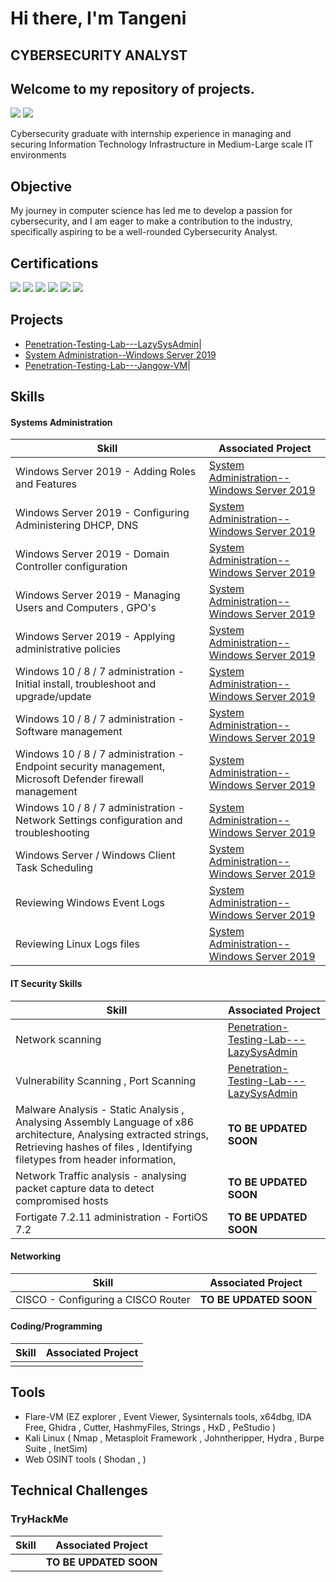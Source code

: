 # Hi there, I'm Tangeni
## CYBERSECURITY ANALYST
## Welcome to my repository of projects.
<a href="https://www.linkedin.com/in/ntshikukutu94/"><img src="https://img.shields.io/badge/-LinkedIn-0072b1?&style=for-the-badge&logo=linkedin&logoColor=white" /></a>
<img src="https://img.shields.io/badge/-ISC2 Member ID:1582703-0072b1?&style=for-the-badge&logo=isc2&logoColor=white" />

Cybersecurity graduate with internship experience in managing and securing Information Technology Infrastructure in Medium-Large scale IT environments


## Objective
My journey in computer science has led me to develop a passion for cybersecurity, and I am eager to make a contribution to the industry, specifically aspiring to be a  well-rounded Cybersecurity Analyst.

## Certifications
<div>
 <a href="https://learn.microsoft.com/api/credentials/share/en-us/NTShikukutu/603FD68D0BEF7393?sharingId=91FD2863FA8F4FB3"><img src="https://img.shields.io/badge/-Microsoft 365 Fundamentals-0052CC?style=for-the-badge&logo=Microsoft&logoColor=white" /></a>
<a href="https://www.credly.com/badges/248d021a-cec4-43b7-a112-57d7dacf1195/public_url"><img src="https://img.shields.io/badge/-Certified in Cybersecurity-0052CC?style=for-the-badge&logo=ISC2&logoColor=white" /></a>
<a href="https://www.credly.com/badges/3bf8b866-0e0c-4032-93b2-7c193ba06bd8/public_url"><img src="https://img.shields.io/badge/-Network%2B-007ACC?&style=for-the-badge&logo=CompTIA&logoColor=red" /></a>
<a href="https://www.credly.com/badges/03e247fa-13dd-4d96-bcec-9f396cd240a5/public_url"><img src="https://img.shields.io/badge/-A%2B-007ACC?&style=for-the-badge&logo=CompTIA&logoColor=red" /></a>
<a href="https://www.credly.com/badges/b097cae8-8942-44c8-a486-1de5ee75cd3f/public_url"><img src="https://img.shields.io/badge/-Fortinet Certified Associate Cybersecurity-4D4D4D?&style=for-the-badge&logo=Fortinet&logoColor=red" /></a>
<a href="https://www.credly.com/badges/496cab38-a14a-4562-9572-66306c645ed3/public_url"><img src="https://img.shields.io/badge/-Fortinet Certified Fundamentals Cybersecurity-4D4D4D?&style=for-the-badge&logo=Fortinet&logoColor=red" /></a>
</div>

## Projects
- <a href="https://github.com/Tangeni-S/Penetration-Testing-Lab---LazySysAdmin.git">Penetration-Testing-Lab---LazySysAdmin</a>|
- <a href="https://github.com/Tangeni-S/SystemAdministration-Windows-Server-2019">System Administration--Windows Server 2019</a>
- <a href="https://github.com/Tangeni-S/Penetration-Testing-Lab---Jangow-VM">Penetration-Testing-Lab---Jangow-VM</a>|

## Skills

#### Systems Administration
| Skill                                         | Associated Project         |
|-----------------------------------------------|----------------------------|
| Windows Server 2019 - Adding Roles and Features          | <a href="https://github.com/Tangeni-S/SystemAdministration-Windows-Server-2019">System Administration--Windows Server 2019</a> |
| Windows Server 2019 - Configuring Administering DHCP, DNS       |  <a href="https://github.com/Tangeni-S/SystemAdministration-Windows-Server-2019">System Administration--Windows Server 2019</a> |
| Windows Server 2019 - Domain Controller configuration | <a href="https://github.com/Tangeni-S/SystemAdministration-Windows-Server-2019">System Administration--Windows Server 2019</a>|
| Windows Server 2019 - Managing Users and Computers , GPO's    |<a href="https://github.com/Tangeni-S/SystemAdministration-Windows-Server-2019">System Administration--Windows Server 2019</a> |
| Windows Server 2019 - Applying administrative policies      | <a href="https://github.com/Tangeni-S/SystemAdministration-Windows-Server-2019">System Administration--Windows Server 2019</a>|
| Windows 10 / 8 / 7 administration - Initial install, troubleshoot and upgrade/update |<a href="https://github.com/Tangeni-S/SystemAdministration-Windows-Server-2019">System Administration--Windows Server 2019</a> |
| Windows 10 / 8 / 7 administration - Software management | <a href="https://github.com/Tangeni-S/SystemAdministration-Windows-Server-2019">System Administration--Windows Server 2019</a>|
| Windows 10 / 8 / 7 administration - Endpoint security management, Microsoft Defender firewall management|<a href="https://github.com/Tangeni-S/SystemAdministration-Windows-Server-2019">System Administration--Windows Server 2019</a> |
| Windows 10 / 8 / 7 administration - Network Settings configuration and troubleshooting | <a href="https://github.com/Tangeni-S/SystemAdministration-Windows-Server-2019">System Administration--Windows Server 2019</a>|
| Windows Server / Windows Client Task Scheduling | <a href="https://github.com/Tangeni-S/SystemAdministration-Windows-Server-2019">System Administration--Windows Server 2019</a>|
| Reviewing Windows Event Logs| <a href="https://github.com/Tangeni-S/SystemAdministration-Windows-Server-2019">System Administration--Windows Server 2019</a> |
| Reviewing Linux Logs files| <a href="https://github.com/Tangeni-S/SystemAdministration-Windows-Server-2019">System Administration--Windows Server 2019</a>|


#### IT Security Skills
| Skill                                         | Associated Project         |
|-----------------------------------------------|----------------------------|
| Network scanning          | <a href="https://github.com/Tangeni-S/Penetration-Testing-Lab---LazySysAdmin.git">Penetration-Testing-Lab---LazySysAdmin</a>|
| Vulnerability Scanning , Port Scanning         | <a href="https://github.com/Tangeni-S/Penetration-Testing-Lab---LazySysAdmin.git">Penetration-Testing-Lab---LazySysAdmin</a>|
| Malware Analysis - Static Analysis , Analysing Assembly Language of x86 architecture,  Analysing extracted strings, Retrieving hashes of files , Identifying filetypes from header information,   |  **TO BE UPDATED SOON** |
| Network Traffic analysis - analysing packet capture data to detect compromised hosts |  **TO BE UPDATED SOON** |
| Fortigate 7.2.11 administration - FortiOS 7.2 |  **TO BE UPDATED SOON** |

#### Networking
| Skill                                         | Associated Project         |
|-----------------------------------------------|----------------------------|
| CISCO - Configuring a CISCO Router | **TO BE UPDATED SOON** |


#### Coding/Programming
| Skill                                         | Associated Project         |
|-----------------------------------------------|----------------------------|
|  |  |



## Tools
- Flare-VM (EZ explorer , Event Viewer,  Sysinternals tools, x64dbg, IDA Free, Ghidra , Cutter, HashmyFiles, Strings , HxD , PeStudio )
- Kali Linux ( Nmap , Metasploit Framework , Johntheripper, Hydra , Burpe Suite , InetSim)
- Web OSINT tools ( Shodan , )



## Technical Challenges
### TryHackMe
| Skill                                         | Associated Project         |
|-----------------------------------------------|----------------------------|
|    |**TO BE UPDATED SOON**|

